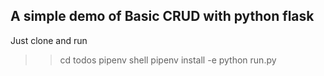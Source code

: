 ## A simple demo of Basic CRUD with python flask

Just clone and run 
>>cd todos
>> pipenv shell
>> pipenv install -e
>>python run.py